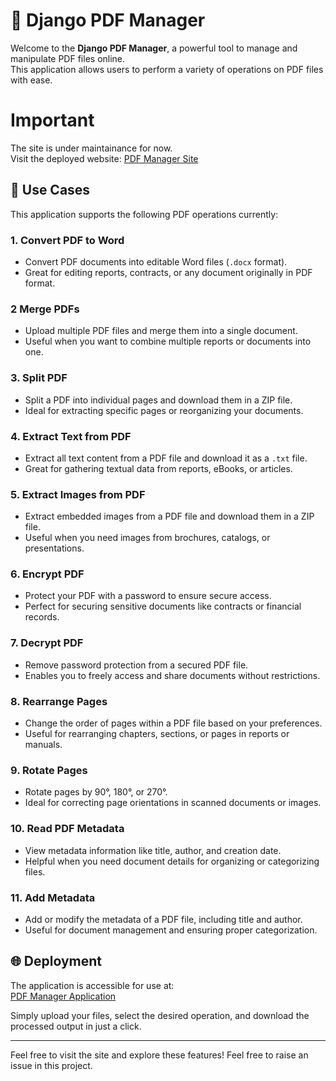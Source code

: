 # 📝 Django PDF Manager

Welcome to the **Django PDF Manager**, a powerful tool to manage and manipulate PDF files online. <br> This application allows users to perform a variety of operations on PDF files with ease.<br>
# Important <br>
The site is under maintainance for now.<br>
Visit the deployed website: [PDF Manager Site](https://pdfhandlepro.onrender.com/)

## 🚀 Use Cases

This application supports the following PDF operations currently:

### 1. **Convert PDF to Word**
   - Convert PDF documents into editable Word files (`.docx` format).
   - Great for editing reports, contracts, or any document originally in PDF format.
     
### 2 **Merge PDFs**
   - Upload multiple PDF files and merge them into a single document.
   - Useful when you want to combine multiple reports or documents into one.

### 3. **Split PDF**
   - Split a PDF into individual pages and download them in a ZIP file.
   - Ideal for extracting specific pages or reorganizing your documents.

### 4. **Extract Text from PDF**
   - Extract all text content from a PDF file and download it as a `.txt` file.
   - Great for gathering textual data from reports, eBooks, or articles.

### 5. **Extract Images from PDF**
   - Extract embedded images from a PDF file and download them in a ZIP file.
   - Useful when you need images from brochures, catalogs, or presentations.

### 6. **Encrypt PDF**
   - Protect your PDF with a password to ensure secure access.
   - Perfect for securing sensitive documents like contracts or financial records.

### 7. **Decrypt PDF**
   - Remove password protection from a secured PDF file.
   - Enables you to freely access and share documents without restrictions.

### 8. **Rearrange Pages**
   - Change the order of pages within a PDF file based on your preferences.
   - Useful for rearranging chapters, sections, or pages in reports or manuals.

### 9. **Rotate Pages**
   - Rotate pages by 90°, 180°, or 270°.
   - Ideal for correcting page orientations in scanned documents or images.

### 10. **Read PDF Metadata**
   - View metadata information like title, author, and creation date.
   - Helpful when you need document details for organizing or categorizing files.

### 11. **Add Metadata**
   - Add or modify the metadata of a PDF file, including title and author.
   - Useful for document management and ensuring proper categorization.


## 🌐 Deployment

The application is accessible for use at:  
[PDF Manager Application](https://pdfhandlepro.onrender.com/)

Simply upload your files, select the desired operation, and download the processed output in just a click.
<br>

---

Feel free to visit the site and explore these features!
Feel free to raise an issue in this project.
